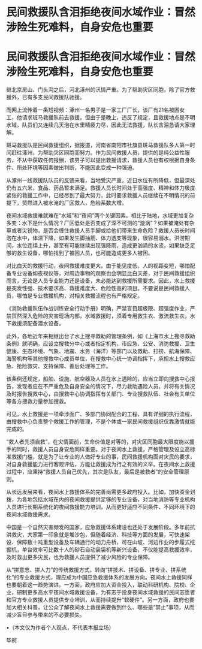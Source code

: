 # 民间救援队含泪拒绝夜间水域作业：冒然涉险生死难料，自身安危也重要

# 民间救援队含泪拒绝夜间水域作业：冒然涉险生死难料，自身安危也重要

继北京房山、门头沟之后，河北涿州的汛情严重。为了帮助灾区同胞，除了官方救援外，已有多支民间救援队驰援。

而网上流传着一条短视频：涿州一名男子是一家工厂厂长，该厂有21名被困女工，他请求斑马救援队前去救援。但由于是晚上，违反了规定，且救援地点是不明水域，队员们又连续几天泡在水里精疲力尽，因此无法救援，队长含泪恳请大家理解。

斑马救援队是民间救援组织，据报道，河南省南阳市社旗县斑马救援队多人第一时间赶往涿州，为帮助灾区同胞而努力。作为民间救援人员，提供的是纯公益性服务，不从中获取任何报酬，该男子可以提出救援请求，救援人员也有权根据自身条件、所处环境等因素做出判断，不能因此变成一种强迫。

从涿州一线救援队队员的反馈来看，当地受灾严重，近日水位有所降低，但最深处仍有五六米，食品、药品暂未满足。救援人员长时间处于高强度、精神和体力极度紧张的救援工作中，已经尽到了最大努力。此时要求救援人员继续在不明情况的前提下，贸然进入被水淹的厂区救人，危险系数大增。

夜间水域救援难就难在“水域”和“夜间”两个关键因素。相比于陆地，水域更加复杂多变：水下是什么情况？厂区低处是否变成了深不可测的“漩涡”？如果被淹处有杂草或者尖锐物，是否会缠住救援人员手脚或给他们带来生命危险？救援人员长时间泡在水中，体温下降，如果发生脚抽筋、体力透支等现象，很容易溺水。洪涝期间，水位连续上升，甚至有可能继续出现强降雨，造成更汹涌的水流，如果缺乏足够的救生设备，哪怕找到了被困人员，也可能造成更多人被困。

对比白天的救援行动，夜间救援难度更大，由于能见度低，人的视距变短，哪怕配备专业设备如夜视仪等，对周边事物的观察也会明显比白天差，对于民间救援组织而言，无论是人员专业能力还是设备，未必能达到救援所需要求。因此，水上救援是突发性强、技术要求高、救援难度大、危险性高的项目。不要说是民间救援人员，哪怕是专业救援机构，对相关救援流程也有严格规定。

《消防救援队伍作战训练安全行动手册》明确，严禁盲目超极限、超强度作业，严禁贸然深入危险的灾害现场内部，水域救援时，须着专用救生衣、激流救生衣，水下救援须配备潜水设备。

此外，各地近年来相继出台了水上搜寻救助的管理条例，如《上海市水上搜寻救助条例》就明确，应设立搜救分中心或者指定机构，市应急、公安、消防救援、卫生健康、生态环境、气象、地震、水务（海洋）等部门以及救助、打捞、航海保障、海警机构等其他搜救中心成员单位，在搜救中心统一协调指挥下，承担水上搜救应急、抢险救灾、支持保障、善后处理等工作。

该条例还规定，船舶、设施、航空器及人员在水上遇险的，应当立即向搜救中心报告，发现者应在不严重危及自身安全的情况下，尽力救助遇险人员，并将有关情况及时报告搜救中心，由搜救中心协调指挥有关部门、专业搜救队伍、社会有关单位等各方搜救力量参加搜救。

可见，水上救援是一项牵涉面广、多部门协同配合的工程，具有详细的执行流程，由搜救中心负责整个救援工作的管理，不是个体或一家民间救援组织仅靠激情就能完成的。

“救人者先须自救”，在灾情面前，生命价值是对等的，对灾区同胞最大限度施以援手的同时，救援人员自身安危同样重要。对于夜间水上救援，严格管理及设立高标准救援门槛，就是为了让专业的人做好专业的事，民间救援机构面对灾民的要求，对自身救援能力进行客观评估，方能让救援成为行之有效的义举。在夜间水上救援过程中，应秉持“救援人员自己优先，其次是队友，最后是被救者”的安全管理原则。

从长远发展来看，夜间水上救援体系的完善尚需更多政府投入。比如，加快资金划拨，为各地包括水域在内的夜间救援提供足够的专业设备，对当地消防等专业机构人员进行长期系统化的夜间救援能力培训，从而更好适应不同条件、不同环境下的夜间水域救援需求。

中国是一个自然灾害频发的国家，应急救援体系建设也还处于发展阶段。多年前抗洪救灾，大家第一印象就是堆沙包，但随着经济、科技等方面的发展，可快速架设、保障数十吨重型设备及车辆通行的动力舟桥，可在山坡、河边作业的步履式挖掘机，单台效率可比数十人的砂石自动装袋机等新兴设备，不仅能提高救援效率，及时救出更多灾民，也为救援人员提供了减少风险的专业保障。

从“拼意志、拼人力”的传统救援方式，转向“拼技术、拼设备、拼专业、拼系统化”的专业救援方式，理应成为中国应急救援体系的发展方向。夜间水上救援同样也要朝着这一趋势演进。一方面，政府应加大资金投入，联动科研机构、院校、企业，研制更多高水平夜间水域救援设备，为有志于投身夜间水域救援的民间志愿者和官方专业救援人员提供专业培训，从而持续提升“软硬件”。另一方面，政府也要加大相关科普，让公众了解夜间水上救援需要做到什么、哪些是“禁止”事项，从而减少盲目参与带来的不必要损失。

•（本文仅为作者个人观点，不代表本报立场）

毕舸

